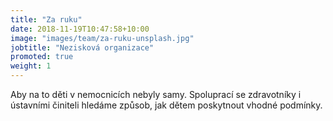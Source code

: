 ```yaml
---
title: "Za ruku"
date: 2018-11-19T10:47:58+10:00
image: "images/team/za-ruku-unsplash.jpg"
jobtitle: "Nezisková organizace"
promoted: true
weight: 1
---
```


Aby na to děti v nemocnicích nebyly samy. Spoluprací se zdravotníky i ústavními činiteli hledáme způsob, jak dětem poskytnout vhodné podmínky.